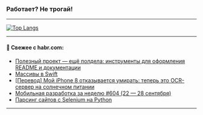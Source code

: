 ### Работает? Не трогай!

---
<!--
#### 🛠️ Technical stack:

![Java](https://img.shields.io/badge/Java-informational?logo=Oracle&style=flat&logoColor=white&color=FF4500)
![Kotlin](https://img.shields.io/badge/Kotlin-informational?logo=Kotlin&style=flat&logoColor=white&color=774D97)
![TS](https://img.shields.io/badge/TypeScript-informational?logo=typeScript&style=flat&logoColor=black&color=017acc)
![Python](https://img.shields.io/badge/Python-informational?logo=Python&style=flat&logoColor=black&color=ffdd54) <br>
![Spring](https://img.shields.io/badge/Spring-informational?logo=Spring&style=flat&logoColor=white&color=6DB33F) 
![SpringBoot](https://img.shields.io/badge/SpringBoot-informational?logo=SpringBoot&style=flat&logoColor=white&color=6DB33F)
![Nest](https://img.shields.io/badge/NestJS-informational?logo=NestJS&style=flat&logoColor=white&color=E0234E) 
![NodeJS](https://img.shields.io/badge/NodeJS-informational?logo=node.js&style=flat&logoColor=white&color=70A760)<br>
![PostgreSQL](https://img.shields.io/badge/PostgreSQL-informational?logo=PostgreSQL&style=flat&logoColor=white&color=DAA520)
![MongoDB](https://img.shields.io/badge/MongoDB-informational?logo=MongoDB&style=flat&logoColor=white&color=870000)
![Apache](https://img.shields.io/badge/Apache-informational?logo=apache&style=flat&logoColor=white&color=f74e28)

___ 
-->

<!--- #### 🛠️ : --->

[![Top Langs](https://github-readme-stats-82jvfl3w3-advtsettinggmailcoms-projects.vercel.app/api/top-langs/?username=zloylis&langs_count=10&hide_title=true&title_color=e6edf3&size_weight=0.5&count_weight=0.5&layout=compact&hide_progress=true&hide_border=true&theme=dracula&hide=css,makefile,cmake)](https://github.com/zloylis)

<!---


####  :octocat:&nbsp;&nbsp; Статистика:

![GitHub stats](https://github-readme-stats-u2qms2cxw-advtsettinggmailcoms-projects.vercel.app/api?username=zloylis&show_icons=true&hide_border=true&theme=dracula&title_color=e6edf3&include_all_commits=true&count_private=true&hide_rank=false&hide_title=true&rank_icon=github)
-->
---

#### 💬 Свежее с habr.com:

<!-- BLOG-POST-LIST:START -->
- [Полезный проект — ещё полдела: инструменты для оформления README и документации](https://habr.com/ru/companies/mws/articles/944316/?utm_source=habrahabr&utm_medium=rss&utm_campaign=944316)
- [Массивы в Swift](https://habr.com/ru/articles/951398/?utm_source=habrahabr&utm_medium=rss&utm_campaign=951398)
- [[Перевод] Мой iPhone 8 отказывается умирать: теперь это OCR-сервер на солнечном питании](https://habr.com/ru/companies/ruvds/articles/950814/?utm_source=habrahabr&utm_medium=rss&utm_campaign=950814)
- [Мобильная разработка за неделю #604 &lpar;22 — 28 сентября&rpar;](https://habr.com/ru/articles/951358/?utm_source=habrahabr&utm_medium=rss&utm_campaign=951358)
- [Парсинг сайтов с Selenium на Python](https://habr.com/ru/companies/amvera/articles/951356/?utm_source=habrahabr&utm_medium=rss&utm_campaign=951356)
<!-- BLOG-POST-LIST:END -->

---
